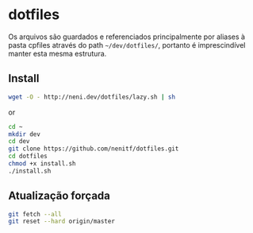 # dotfiles
Os arquivos são guardados e referenciados principalmente por aliases à pasta cpfiles através do path ``~/dev/dotfiles/``, portanto é imprescindível manter esta mesma estrutura.

## Install

```bash
wget -O - http://neni.dev/dotfiles/lazy.sh | sh
```

or
 
```bash
cd ~
mkdir dev
cd dev
git clone https://github.com/nenitf/dotfiles.git
cd dotfiles
chmod +x install.sh
./install.sh
```

## Atualização forçada

```bash
git fetch --all
git reset --hard origin/master
```
